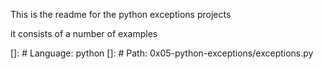 This is the readme for the python exceptions projects

it consists of a number of examples

[]: # Language: python
[]: # Path: 0x05-python-exceptions/exceptions.py